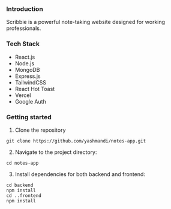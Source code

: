 ### Introduction
Scribbie is a powerful note-taking website designed for working professionals. 

### Tech Stack
- React.js
- Node.js
- MongoDB
- Express.js
- TailwindCSS
- React Hot Toast
- Vercel
- Google Auth

### Getting started

1. Clone the repository

```
git clone https://github.com/yashmandi/notes-app.git
```

2. Navigate to the project directory:
```
cd notes-app
```

3. Install dependencies for both backend and frontend:
```
cd backend
npm install
cd ..frontend
npm install
```
